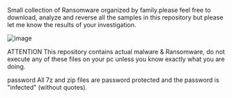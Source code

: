 Small collection of Ransomware organized by family.please feel free to download, analyze and reverse all the samples in this repository but please let me know the results of your investigation.

![image](https://github.com/user-attachments/assets/9876456b-fefd-42be-a551-0dda8a0c6a8c)

ATTENTION
This repository contains actual malware & Ransomware, do not execute any of these files on your pc unless you know exactly what you are doing.

password
All 7z and zip files are password protected and the password is "infected" (without quotes).
